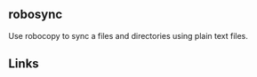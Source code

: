 robosync
--------
Use robocopy to sync a files and directories using plain text files.

Links
-----
[Robocopy Command-Line Reference]: https://technet.microsoft.com/en-us/library/cc733145(v=ws.11).aspx
